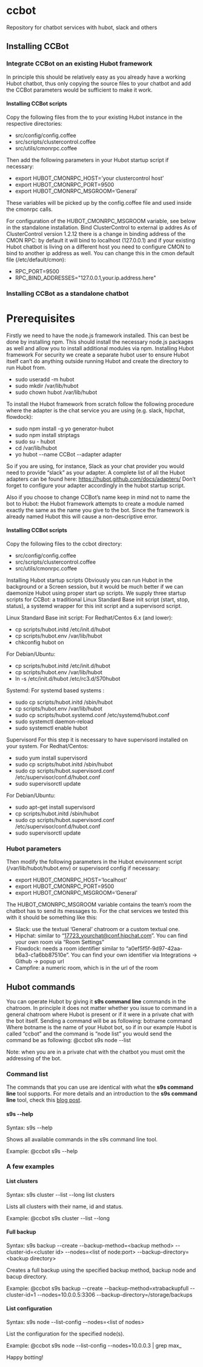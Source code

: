 # ccbot
Repository for chatbot services with hubot, slack and others

## Installing CCBot

### Integrate CCBot on an existing Hubot framework

In principle this should be relatively easy as you already have a working Hubot chatbot, thus only copying the source files to your chatbot and add the CCBot parameters would be sufficient to make it work.

#### Installing CCBot scripts
Copy the following files from the to your existing Hubot instance in the respective directories:
- src/config/config.coffee
- src/scripts/clustercontrol.coffee
- src/utils/cmonrpc.coffee

Then add the following parameters in your Hubot startup script if necessary:
- export HUBOT_CMONRPC_HOST=’your clustercontrol host’
- export HUBOT_CMONRPC_PORT=9500
- export HUBOT_CMONRPC_MSGROOM=’General’

These variables will be picked up by the config.coffee file and used inside the cmonrpc calls.

For configuration of the HUBOT_CMONRPC_MSGROOM variable, see below in the standalone installation.
Bind ClusterControl to external ip addres
As of ClusterControl version 1.2.12 there is a change in binding address of the CMON RPC: by default it will bind to localhost (127.0.0.1) and if your existing Hubot chatbot is living on a different host you need to configure CMON to bind to another ip address as well. You can change this in the cmon default file (/etc/default/cmon):
- RPC_PORT=9500
- RPC_BIND_ADDRESSES="127.0.0.1,your.ip.address.here"


### Installing CCBot as a standalone chatbot

# Prerequisites
Firstly we need to have the node.js framework installed. This can best be done by installing npm. This should install the necessary node.js packages as well and allow you to install additional modules via npm.
Installing Hubot framework
For security we create a separate hubot user to ensure Hubot itself can’t do anything outside running Hubot and create the directory to run Hubot from.
- sudo useradd -m hubot
- sudo mkdir /var/lib/hubot
- sudo chown hubot /var/lib/hubot

To install the Hubot framework from scratch follow the following procedure where the adapter is the chat service you are using (e.g. slack, hipchat, flowdock):
- sudo npm install -g yo generator-hubot
- sudo npm install striptags
- sudo su - hubot
- cd /var/lib/hubot
- yo hubot --name CCBot --adapter adapter

So if you are using, for instance, Slack as your chat provider you would need to provide “slack” as your adapter. A complete list of all the Hubot adapters can be found here:
https://hubot.github.com/docs/adapters/
Don’t forget to configure your adapter accordingly in the hubot startup script.

Also if you choose to change CCBot’s name keep in mind not to name the bot to Hubot: the Hubot framework attempts to create a module named exactly the same as the name you give to the bot. Since the framework is already named Hubot this will cause a non-descriptive error.

#### Installing CCBot scripts
Copy the following files to the ccbot directory:
- src/config/config.coffee
- src/scripts/clustercontrol.coffee
- src/utils/cmonrpc.coffee

Installing Hubot startup scripts
Obviously you can run Hubot in the background or a Screen session, but it would be much better if we can daemonize Hubot using proper start up scripts. We supply three startup scripts for CCBot: a traditional Linux Standard Base init script (start, stop, status), a systemd wrapper for this init script and a supervisord script.

Linux Standard Base init script:
For Redhat/Centos 6.x (and lower):
- cp scripts/hubot.initd /etc/init.d/hubot
- cp scripts/hubot.env /var/lib/hubot
- chkconfig hubot on

For Debian/Ubuntu:
- cp scripts/hubot.initd /etc/init.d/hubot
- cp scripts/hubot.env /var/lib/hubot
- ln -s /etc/init.d/hubot /etc/rc3.d/S70hubot

Systemd:
For systemd based systems :
- sudo cp scripts/hubot.initd /sbin/hubot
- cp scripts/hubot.env /var/lib/hubot
- sudo cp scripts/hubot.systemd.conf /etc/systemd/hubot.conf
- sudo systemctl daemon-reload
- sudo systemctl enable hubot

Supervisord
For this step it is necessary to have supervisord installed on your system.
For Redhat/Centos:
- sudo yum install supervisord
- sudo cp scripts/hubot.initd /sbin/hubot
- sudo cp scripts/hubot.supervisord.conf /etc/supervisor/conf.d/hubot.conf
- sudo supervisorctl update

For Debian/Ubuntu:
- sudo apt-get install supervisord
- cp scripts/hubot.initd /sbin/hubot
- sudo cp scripts/hubot.supervisord.conf /etc/supervisor/conf.d/hubot.conf
- sudo supervisorctl update

### Hubot parameters
Then modify the following parameters in the Hubot environment script (/var/lib/hubot/hubot.env) or supervisord config if necessary:
- export HUBOT_CMONRPC_HOST=’localhost’
- export HUBOT_CMONRPC_PORT=9500
- export HUBOT_CMONRPC_MSGROOM=’General’

The HUBOT_CMONRPC_MSGROOM variable contains the team’s room the chatbot has to send its messages to. For the chat services we tested this with it should be something like this:
- Slack: use the textual ‘General’ chatroom or a custom textual one.
- Hipchat: similar to “17723_yourchat@conf.hipchat.com”. You can find your own room via “Room Settings”
- Flowdock: needs a room identifier similar to “a0ef5f5f-9d97-42aa-b6a3-c1a6bb87510e”. You can find your own identifier via Integrations -> Github -> popup url
- Campfire: a numeric room, which is in the url of the room


## Hubot commands
You can operate Hubot by giving it **s9s command line** commands in the chatroom. In principle it does not matter whether you issue to command in a general chatroom where Hubot is present or if it were in a private chat with the bot itself. Sending a command will be as following:
botname command
Where botname is the name of your Hubot bot, so if in our example Hubot is called “ccbot” and the command is “node list” you would send the command be as following:
@ccbot s9s node --list

Note: when you are in a private chat with the chatbot you must omit the addressing of the bot.

### Command list
The commands that you can use are identical with what the **s9s command line** tool supports. For more details and an introduction to the **s9s command line** tool, check this [blog post](https://severalnines.com/blog/how-use-s9s-command-line-interface-clustercontrol).

#### s9s --help
Syntax: s9s --help

Shows all available commands in the s9s command line tool.

Example:
@ccbot s9s --help

### A few examples
#### List clusters
Syntax: s9s cluster --list --long
list clusters

Lists all clusters with their name, id and status.

Example:
@ccbot s9s cluster --list --long

#### Full backup
Syntax: s9s backup --create --backup-method=&lt;backup method&gt; --cluster-id=&lt;cluster id&gt; --nodes=&lt;list of node:port&gt; --backup-directory=&lt;backup directory&gt;

Creates a full backup using the specified backup method, backup node and bacup directory.

Example:
@ccbot s9s backup --create --backup-method=xtrabackupfull --cluster-id=1 --nodes=10.0.0.5:3306 --backup-directory=/storage/backups

#### List configuration
Syntax: s9s node --list-config --nodes=&lt;list of nodes&gt;

List the configuration for the specified node(s).

Example:
@ccbot s9s node --list-config --nodes=10.0.0.3 | grep max_



Happy botting!


